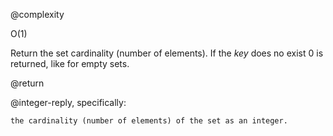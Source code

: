 @complexity

O(1)


Return the set cardinality (number of elements). If the _key_ does no
exist 0 is returned, like for empty sets.

@return

@integer-reply, specifically:

`the cardinality (number of elements) of the set as an integer.`



[1]: /p/redis/wiki/ReplyTypes

